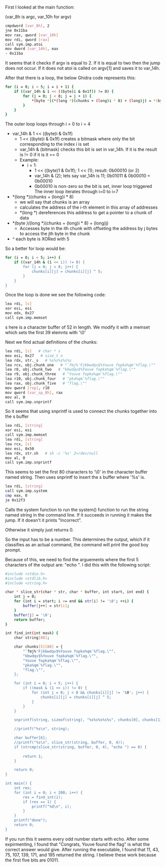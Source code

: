 First I looked at the main function:

(var_8h is argc, var_10h for argv)
```bash
cmpdword [var_8h], 2
jne 0x11ba
mov rax, qword [var_10h]
mov rdi, qword [rax]
call sym.imp.atoi
mov dword [var_14h], eax
- 0x11ba
```

It seems that it checks if argv is equal to 2. If it is equal to two then the jump does not occur. If it does not atoi is called on argv[1] and saves it to var_14h.

After that there is a loop, the below Ghidra code represents this:
```bash
for (i = 0; i < 5; i = i + 1) {
	if ((var_14h & 1 << ((byte)i & 0x1f)) != 0) {
    	for (j = 0; j < 8; j = j + 1) {
    		*(byte *)(*(long *)(chunks + (long)i * 8) + (long)j) = *(byte *)(*(long *)(chunks + (long)i * 8) + (long)j) ^ 5;
    	}
	}
}
```

The outer loop loops through i = 0 to i = 4
- var_14h & 1 << ((byte)i & 0x1f)
	- 1 << ((byte)i & 0x1f) creates a bitmask where only the bit corresponding to the index i is set
	- var_14h & (bitmask) checks this bit is set in var_14h. If it is the result is != 0 if it is it == 0
	- Example:
		- i = 1:
			- 1 << ((byte)1 & 0x1f); 1 << (1); result: 0b00010 (or 2)
			- var_14h & (2); lets say var_14h is 11; 0b01011 & 0b00010 = 0b00010
			- 0b00010 is non-zero so the bit is set, inner loop triggered
The inner loop iterates through i=0 to i=7
- *(long *)(chunks + (long)i * 8)
	- we will say that chunks is an array
	- calculates the address of the i-th element in this array of addresses
	- *(long *) dereferences this address to get a pointer to a chunk of data
- *(byte *)(*(long *)(chunks + (long)i * 8) + (long)j)
	- Accesses byte in the ith chunk with offseting the address by j bytes to access the jth byte in the chunk
- ^ each byte is XORed with 5

So a better for loop would be:

```bash
for (i = 0; i < 5; i++) {
    if ((var_14h & (1 << i)) != 0) {
        for (j = 0; j < 8; j++) {
            chunks[i][j] = chunks[i][j] ^ 5;
        }
    }
}
```

Once the loop is done we see the following code:
```bash
lea rdi, [s]
xor esi, esi
mov edx, 0x27
call sym.imp.memset
```

s here is a character buffer of 52 in length. We modify it with a memset which sets the first 39 elemnts with '\0'

Next we find actual definitions of the chunks:
```bash
lea rdi, [s]   # char * s
mov esi, 0x27   # size_t n
lea rdx, str._s   # %s%s%s%s%s
lea rcx, obj.chunk_one   # "`fmj%'Fjkbwdqv$%Youve fopka%qm`%flag.\""
lea r8, obj.chunk_two   # "kbwdqv$%Youve fopka%qm`%flag.\""
lea r9, obj.chunk_three   # "Youve fopka%qm`%flag.\""
lea r10, obj.chunk_four   # "pka%qm`%flag.\""
lea rax, obj.chunk_five   # "flag.\""
mov qword [rsp], r10
mov qword [var_sp_8h], rax
mov al, 0
call sym.imp.snprintf
```

So it seems that using snprintf is used to connect the chunks together into the s buffer

```bash
lea rdi, [string]
xor esi, esi
call sym.imp.memset
lea rdi, [string]
lea rcx, [s]
mov esi, 0x50
lea rdx, str.sh   # sh -c '%s' 2>/dev/null
mov al, 0
call sym.imp.snprintf
```
This seems to set the first 80 characters to '\0' in the character buffer named string. Then uses snprintf to insert the s buffer where '%s' is.

```bash
lea rdi, [string]
call sym.imp.system
cmp eax, 0
je 0x12f3
```

Calls the system function to run the system() function to run the string named string in the command line. If it succeeds in running it makes the jump. If it doesn't it prints "Incorrect".

Otherwise it simply just returns 0.

So the input has to be a number. This determines the output, which if it classifies as an actual command, the command will print the good boy prompt.

Because of this, we need to find the arguements where the first 5 characters of the output are: "echo ". I did this with the following script:

```bash
#include <stdio.h>
#include <stdlib.h>
#include <string.h>

char * slice_str(char * str, char * buffer, int start, int end) {
    int j = 0;
    for (int i = start; i <= end && str[i] != '\0'; ++i) {
        buffer[j++] = str[i];
    }
    buffer[j] = '\0';
    return buffer;
}

int find_int(int mask) {
    char string[80];

    char chunks[5][80] = {
        "`fmj%'Fjkbwdqv$%Youve fopka%qm`%flag.\"",
        "kbwdqv$%Youve fopka%qm`%flag.\"",
        "Youve fopka%qm`%flag.\"",
        "pka%qm`%flag.\"",
        "flag.\"",
    };

    for (int i = 0; i < 5; i++) {
        if ((mask & (1 << i)) != 0) {
            for (int j = 0; j < 8 && chunks[i][j] != '\0'; j++) {
                chunks[i][j] = chunks[i][j] ^ 5;
            }
        }
    }

    snprintf(string, sizeof(string), "%s%s%s%s%s", chunks[0], chunks[1], chunks[2], chunks[3], chunks[4]);

    //printf("%s\n", string);

	char buffer[6];
	//printf("%s\n", slice_str(string, buffer, 0, 4));
	if (strcmp(slice_str(string, buffer, 0, 4), "echo ") == 0) {
		
		return 1;
	}

    return 0;
}

int main() {
	int res;
	for (int i = 0; i < 200; i++) {
		res = find_int(i);
		if (res == 1) {
			printf("%d\n", i);
		}
	}
	printf("done");
	return 0;
}

```

If you run this it seems every odd number starts with echo. After some expirmenting, I found that "Congrats, Youve found the flag" is what the correct answer would give. After running the executable, I found that 11, 43, 75, 107, 139, 171, and 195 returned the string. I believe these work because the first five bits are 01011.
